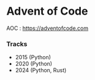 # Advent of Code

AOC : <https://adventofcode.com>

### Tracks

- 2015 (Python)
- 2020 (Python)
- 2024 (Python, Rust)
